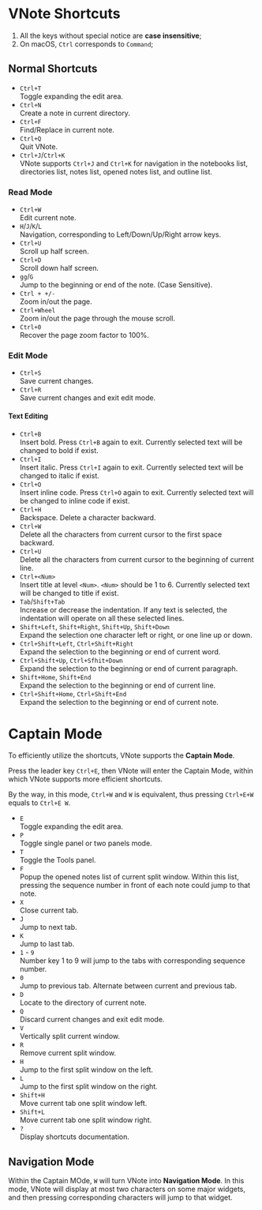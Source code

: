 # VNote Shortcuts
1. All the keys without special notice are **case insensitive**;
2. On macOS, `Ctrl` corresponds to `Command`;

## Normal Shortcuts
- `Ctrl+T`  
Toggle expanding the edit area.
- `Ctrl+N`  
Create a note in current directory.
- `Ctrl+F`  
Find/Replace in current note.
- `Ctrl+Q`  
Quit VNote.
- `Ctrl+J`/`Ctrl+K`  
VNote supports `Ctrl+J` and `Ctrl+K` for navigation in the notebooks list, directories list, notes list, opened notes list, and outline list.

### Read Mode
- `Ctrl+W`  
Edit current note.
- `H`/`J`/`K`/`L`  
Navigation, corresponding to Left/Down/Up/Right arrow keys.
- `Ctrl+U`  
Scroll up half screen.
- `Ctrl+D`  
Scroll down half screen.
- `gg`/`G`  
Jump to the beginning or end of the note. (Case Sensitive).
- `Ctrl + +/-`    
Zoom in/out the page.
- `Ctrl+Wheel`    
Zoom in/out the page through the mouse scroll.
- `Ctrl+0`  
Recover the page zoom factor to 100%.

### Edit Mode
- `Ctrl+S`  
Save current changes.
- `Ctrl+R`  
Save current changes and exit edit mode.

#### Text Editing
- `Ctrl+B`  
Insert bold. Press `Ctrl+B` again to exit. Currently selected text will be changed to bold if exist.
- `Ctrl+I`  
Insert italic. Press `Ctrl+I` again to exit. Currently selected text will be changed to italic if exist.
- `Ctrl+O`  
Insert inline code. Press `Ctrl+O` again to exit. Currently selected text will be changed to inline code if exist.
- `Ctrl+H`  
Backspace. Delete a character backward.
- `Ctrl+W`  
Delete all the characters from current cursor to the first space backward.
- `Ctrl+U`  
Delete all the characters from current cursor to the beginning of current line.
- `Ctrl+<Num>`  
Insert title at level `<Num>`. `<Num>` should be 1 to 6. Currently selected text will be changed to title if exist.
- `Tab`/`Shift+Tab`  
Increase or decrease the indentation. If any text is selected, the indentation will operate on all these selected lines.
- `Shift+Left`, `Shift+Right`, `Shift+Up`, `Shift+Down`  
Expand the selection one character left or right, or one line up or down.
- `Ctrl+Shift+Left`, `Ctrl+Shift+Right`  
Expand the selection to the beginning or end of current word.
- `Ctrl+Shift+Up`, `Ctrl+Sfhit+Down`  
Expand the selection to the beginning or end of current paragraph.
- `Shift+Home`, `Shift+End`  
Expand the selection to the beginning or end of current line.
- `Ctrl+Shift+Home`, `Ctrl+Shift+End`  
Expand the selection to the beginning or end of current note.

# Captain Mode
To efficiently utilize the shortcuts, VNote supports the **Captain Mode**.

Press the leader key `Ctrl+E`, then VNote will enter the Captain Mode, within which VNote supports more efficient shortcuts.

By the way, in this mode, `Ctrl+W` and `W` is equivalent, thus pressing `Ctrl+E+W` equals to `Ctrl+E W`.

- `E`   
Toggle expanding the edit area.
- `P`   
Toggle single panel or two panels mode.
- `T`   
Toggle the Tools panel.
- `F`   
Popup the opened notes list of current split window. Within this list, pressing the sequence number in front of each note could jump to that note.
- `X`   
Close current tab.
- `J`   
Jump to next tab.
- `K`   
Jump to last tab.
- `1` - `9`  
Number key 1 to 9 will jump to the tabs with corresponding sequence number.
- `0`   
Jump to previous tab. Alternate between current and previous tab.
- `D`   
Locate to the directory of current note.
- `Q`   
Discard current changes and exit edit mode.
- `V`   
Vertically split current window.
- `R`   
Remove current split window.
- `H`   
Jump to the first split window on the left.
- `L`   
Jump to the first split window on the right.
- `Shift+H`   
Move current tab one split window left.
- `Shift+L`  
Move current tab one split window right.
- `?`   
Display shortcuts documentation.

## Navigation Mode
Within the Captain MOde, `W` will turn VNote into **Navigation Mode**. In this mode, VNote will display at most two characters on some major widgets, and then pressing corresponding characters will jump to that widget.
